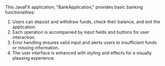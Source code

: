 This JavaFX application, "BankApplication," provides basic banking functionalities:

1. Users can deposit and withdraw funds, check their balance, and exit the application.
2. Each operation is accompanied by input fields and buttons for user interaction.
3. Error handling ensures valid input and alerts users to insufficient funds or missing information.
4. The user interface is enhanced with styling and effects for a visually pleasing experience.

